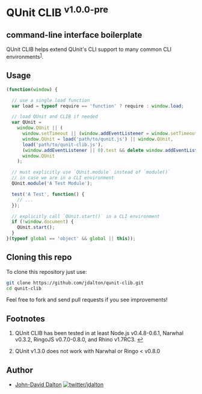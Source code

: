 # QUnit CLIB <sup>v1.0.0-pre</sup>
## command-line interface boilerplate

QUnit CLIB helps extend QUnit's CLI support to many common CLI environments<sup><a name="fnref1" href="#fn1">1</a></sup>.

## Usage

~~~ js
(function(window) {

  // use a single load function
  var load = typeof require == 'function' ? require : window.load;

  // load QUnit and CLIB if needed
  var QUnit =
    window.QUnit || (
      window.setTimeout || (window.addEventListener = window.setTimeout = / /),
      window.QUnit = load('path/to/qunit.js') || window.QUnit,
      load('path/to/qunit-clib.js'),
      (window.addEventListener || 0).test && delete window.addEventListener,
      window.QUnit
    );

  // must explicitly use `QUnit.module` instead of `module()`
  // in case we are in a CLI environment
  QUnit.module('A Test Module');

  test('A Test', function() {
    // ...
  });

  // explicitly call `QUnit.start()` in a CLI environment
  if (!window.document) {
    QUnit.start();
  }
}(typeof global == 'object' && global || this));
~~~

## Cloning this repo

To clone this repository just use:

~~~ bash
git clone https://github.com/jdalton/qunit-clib.git
cd qunit-clib
~~~

Feel free to fork and send pull requests if you see improvements!

## Footnotes

  1. QUnit CLIB has been tested in at least Node.js v0.4.8-0.6.1, Narwhal v0.3.2, RingoJS v0.7.0-0.8.0, and Rhino v1.7RC3.
     <a name="fn1" title="Jump back to footnote 1 in the text." href="#fnref1">&#8617;</a>

  2. QUnit v1.3.0 does not work with Narwhal or Ringo < v0.8.0

## Author

* [John-David Dalton](http://allyoucanleet.com/)
  [![twitter/jdalton](http://gravatar.com/avatar/299a3d891ff1920b69c364d061007043?s=70)](https://twitter.com/jdalton "Follow @jdalton on Twitter")
